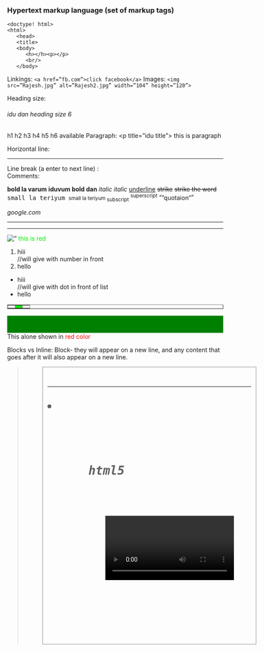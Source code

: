 ### Hypertext markup language (set of markup tags)

```
<doctype! html>
<html>
   <head>
   <title>
   <body>
      <h></h><p></p>
      <br/>
   </body>
```
Linkings: ```<a href=”fb.com”>click facebook</a>```
Images: 	```<img src=”Rajesh.jpg” alt=”Rajesh2.jpg” width=”104” height=”120”>```

Heading size: <h6>idu dan heading size 6 </h6> h1 h2 h3 h4 h5 h6 available
Paragraph: <p title=”idu title”> this is paragraph</p>
Horizontal line: <hr>
Line break (a enter to next line) :</br>
Comments: <!--this is comment-->

<b>bold la varum</b>		<strong>iduvum bold dan</strong>
<i>italic</i>			<cite> italic</cite>
<u>underline</u>
<strike>strike</strike>		<del> strike the word</del>
<tt> small la teriyum </tt>		<small> small la teriyum </small>
<sub> subscript</sub>
<sup>superscript</sup>
<q>”quotaion”</q>
<address> google.com </address>
<p align=”center”></p>
<hr width=”50px”/>
<hr width=”50%”/>
<img src=”image.jpg” width=”150px” height=”150%” border=”1px” alt= ”  google.in”/>
<font color=”red”>this is red</font>
<a href=” jkjh.com ” target=”_blank”open in new window></a>

<ol>
<li>hiii</li>	//will give with number in front 
<li>hello</li>
</ol>

<ul>
<li>hiii</li>	//will give with dot in front of list 
<li>hello</li>
</ul>
<table border=”2”>
   <tr align=”center”>
      <td colspan=”2”></td>
      <td bgcolor=”red”></td>
      <td></td>
   </tr>
</table>

<html>
 <body>
<div style="background-color:green; color:white; padding:20px;"></div>
This alone shown in  <span style="color:red">red color</span>
 </body>
</html>

Blocks vs Inline:
Block- they will appear on a new line, and any content that goes after it will also appear on a new line.
	<div><p><address><blockquote><dd><dl><dt><fieldset><form><h1><hr><li><main><nav><noscript><ol><pre><tables><tfoot><ul>

html5
<article><aside><canvas><figcaption><footer><figure><header><hgroup><output><section><video>

Inline-surround only small parts of content’
 

FORM Element
<body>
   	<form action=”http:rajesh.com” method=”GET”>	//show details in url
<input type=”text” name=”usr”> enter username:</input>
</form>
<form action=”http:rajesh.com” method=”POST”>	//not show details
<input type=”password” name=”pwd”> enter password:</input>
<input type=”radio” name=”gender” value=”male”> male</input>
<input type=”checkbox” name=”gender” value=”female”> male</input>
<input type=”submit” value=”enter”></input>
</form>
</body>



HTML 5
doctype declaration					<!doctype html>
The character encoding (charset) declaration 	<meta charset="UTF-8">

New in HTML5

Forms
- The Web Forms 2.0 specification allows for creation of more powerful forms 
- Date pickers, color pickers, and numeric stepper controls have been added.
- Input field types now include email, search, and URL.
- PUT and DELETE form methods are now supported.

Integrated API (Application Programming Interfaces) 
- Drag and Drop, Audio and Video, Offline Web Applications, History, Local Storage, Geolocation, Web Messaging.





HTML 5 provide 7Content Models:

Metadata: Content that sets up the presentation or behavior of the rest of the content. These elements are found in the head of the document.
Elements: <base>, <link>, <meta>, <noscript>, <script>, <style>, <title>

Embedded: Content that imports other resources into the document.
Elements: <audio>, <video>, <canvas>, <iframe>, <img>, <math>, <object>, <svg>

Interactive: Content specifically intended for user interaction.
Elements: <a>, <audio>, <video>, <button>, <details>, <embed>, <iframe>, <img>, <input>, <label>, <object>, <select>, <textarea>

Heading: Defines a section header.
Elements: <h1>, <h2>, <h3>, <h4>, <h5>, <h6>, <hgroup>

Phrasing: This model has a number of inline level elements in common with HTML4.
Elements: <img>, <span>, <strong>, <label>, <br />, <small>, <sub>, and more. Flow content: 

Flow content: Contains the majority of HTML5 elements that would be included in the normal flow of the document.

Sectioning content: Defines the scope of headings, content, navigation, and footers.
Elements: <article>, <aside>, <nav>, <section>

              



Header is comes inside body tag and it s totally different from <head></head>
<nav>
    <ul>
<li>	<a href=”home.com” >home</a>	</li>
<li>	<a href=”tools.com” >tools</a>		</li>  
    </ul>
</nav>

<article> 
   <h1>newsblogs entries</h1> 
   <p>Contents of the article element, widgets, gadjet, comment, magazines, forum post </p>
</article>

<article>
   <h1>Welcome</h1>
   <section>
      <h1>Heading</h1>
      <p>content or image</p>
   </section>
</article>

<article>
<aside>Seperated from article but Indirectly related to the article </aside>
</article>

AUDIO
<audio src="audio.mp3" controls>
   Audio element not supported by your browser
</audio>

<audio controls>
   <source src="audio.mp3" type="audio/mpeg">
   <source src="audio.ogg" type="audio/ogg">
</audio>

<audio controls autoplay> 	automatically play without need of visitor permission
<audio controls autoplay loop> make a loop

VIDEO
<video controls>
<source src="video.mp4" type="video/mp4"> Video is not supported by your browser
</video>

<video controls autoplay loop>
<source src="video.ogg" type="video/ogg"> Video is not supported by your browser
</video>

PROGRESS BAR
Status loading: <progress min="0" max="100" value="35">
</progress>

HTML5 webstorage:
Before that storage done by javascript cookies
Two types: 1.session storage(destroy when browser close) 2.local storage(local storage)

Storing a Value:
localStorage.setItem("key1", "value1");
sessionStorage.setItem("key1", "value1");
Getting a Value:
//this will print the value
alert(localStorage.getItem("key1")); 
alert(sessionStorage.getItem("key1")); 

Removing a Value:
localStorage.removeItem("key1");
sessionStorage.removeItem("key1");

Removing All Values:
localStorage.clear();
sessionStorage.clear();


GeoLocation API:

navigator.geolocation.getCurrentPosition();    	showLocation(mandatory)     
ErrorHandler(optional)
Options(optional)
 
Html5 element can be draggable:
<img draggable=”true”/>

Scalabble vector graphics SVG:used to draw style	
drawing circle    	
<svg width=”1000” height=”1000”>
<circle cx=”80”, cy=”80” r=”50” fill=”green”/>
</svg>
Shapes: circle, rec,line, polyline,ellipse, polygon
cx
cy
r
fill
stoke	pushes the center of the circle further to the right in screen
pushes the center of the circle further down from top of the screen
defines the radius
determines the color of our circle
adds an outline to the circle


SVG animations: 
<svg width="1000" height="250">
    <rect width="150" height="150" fill="orange">
        <animate attributeName="x" from="0" to="300"
      dur="3s" fill="freeze" repeatCount="2"/> 
    </rect>
</svg>
attributeName:
from:
to:
dur:
fill:
repeatCount:	Specifies which attribute will be affected by the animation
Specifies the starting value of the attribute
Specifies the ending value of the attribute
Specifies how long the animation runs (duration)
Specifies the attribute value not return back to intial value after animation
Specifies the repeat count of the animation

Path: 
<svg width="500" height="500">
<path d="M 0 0 L200 200 L200 0 Z" style="stroke:#000;  fill:none;" />
</svg>
M
L
H
V
C
S
Q
T
A
Z	moveto
lineto
horizontal lineto
vertical lineto
curveto
smooth curveto
quadratic Bézier curve
smooth quadratic curveto
elliptical Arc
closepath

Canvas: is a container for graphics
<canvas id="canvas1" width="200" height="100">
</canvas>

fillreact(x axis, y axis, width, height);			//drawing shape
translate(100, 150);					//move
rotate( (Math.PI / 180) * 25;				//rotate
scale(x,y)							//size

example:	
var canvas = document.getElementById('canvas1');
ctx =canvas.getContext('2d');
ctx.font="bold 22px Tahoma";
ctx.textAlign="start";
ctx.fillText("start", 10, 30);
ctx.translate(100, 150);
ctx.fillText("after translate", 0, 0);
ctx.rotate(1);
ctx.fillText("after rotate", 0, 0);
ctx.scale(1.5, 4);
ctx.fillText("after scale", 0,20);

Forms:
<form>
   <label for="email">Your e-mail address: </label> 
   <input type="text" required //must needed to fill
 name="email" placeholder="email@example.com" //display some stuff 
id="mysearch" name="searchitem" type="search" list=”colours”	//a search bar
/>
</form>

<datalist id="colors">
   <option value="Red">
   <option value="Green">
   <option value="Yellow">
</datalist>

<input type="text" name="email" autofocus/>	// makes the desired input focus when the form loads(normal uh varum)

HTML5 added several new input types:
- color
- date
- datetime
- datetime-local
- email
- month
- number
- range
- search
- tel
- time
- url
- week

New input attributes in HTML5:
- autofocus
- form
- formaction
- formenctype
- formmethod
- formnovalidate
- formtarget
- height and width
- list
- min and max
- multiple
- pattern (regexp)
- placeholder
- required
- step




